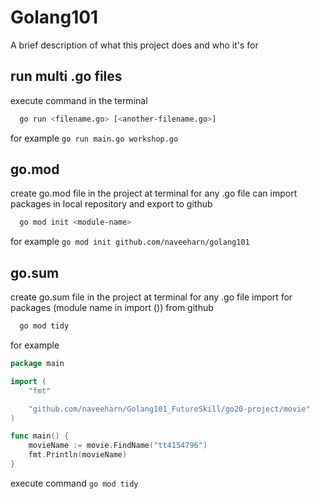 # Golang101

A brief description of what this project does and who it's for

## run multi .go files
execute command in the terminal 
```bash
  go run <filename.go> [<another-filename.go>]
```
for example `go run main.go workshop.go` 

## go.mod
create go.mod file in the project at terminal for any .go file can import packages in local repository and export to github
```bash
  go mod init <module-name>
```
for example `go mod init github.com/naveeharn/golang101`

## go.sum 
create go.sum file in the project at terminal for any .go file import for packages (module name in import ()) from github 
```bash
  go mod tidy
```
for example
```go
package main

import (
	"fmt"

	"github.com/naveeharn/Golang101_FutureSkill/go20-project/movie"
)

func main() {
	movieName := movie.FindName("tt4154796")
  	fmt.Println(movieName)
}
```
execute command `go mod tidy`
